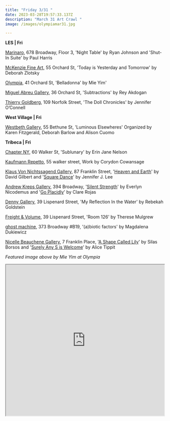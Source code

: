 ```yaml
---
title: "Friday 3/31 "
date: 2023-03-28T19:57:33.137Z
description: "March 31 Art Crawl "
image: /images/olympiamar31.jpg

---
```

**L﻿ES | Fri**

[Marinaro](https://www.marinaro.biz/exhibitions/), 678 Broadway, Floor 3, 'Night Table' by Ryan Johnson and 'Shut-In Suite' by Paul Harris

[McKenzie Fine Art](http://www.mckenziefineart.com/exhib/deborah-zlotsky-2023-exhibition.html), 55 Orchard St, 'Today is Yesterday and Tomorrow' by Deborah Zlotsky

[Olympia](https://olympiart.org/), 41 Orchard St, 'Belladonna' by Mie Yim' 

[Miguel Abreu Gallery](https://miguelabreugallery.com/exhibitions/subtractions/), 36 Orchard St, 'Subtractions' by Rey Akdogan

[Thierry Goldberg](https://thierrygoldberg.com/exhibitions/76-jennifer-oconnell-the-doll-chronicles/works/), 109 Norfolk Street, 'The Doll Chronicles' by Jennifer O’Connell

**W﻿est Village | Fri**

[Westbeth Gallery](https://westbeth.org/event/luminous-elsewheres/), 55 Bethune St, 'Luminous Elsewheres' Organized by Karen Fitzgerald, Deborah Barlow and Alison Cuomo

**T﻿ribeca | Fri**

[Chapter NY](https://chapter-ny.com/exhibitions/upcoming/), 60 Walker St, 'Sublunary' by Erin Jane Nelson

[Kaufmann Repetto](https://kaufmannrepetto.com/), 55 walker street, Work by Corydon Cowansage

[Klaus Von Nichtssagend Gallery](https://klausgallery.com/), 87 Franklin Street, '[Heaven and Earth](https://klausgallery.com/exhibition/david-gilbert-heaven-and-earth-2023-03-31/)' by David Gilbert and '[Square Dance](https://klausgallery.com/exhibition/jennifer-j-lee-square-dance-2023-03-31/)' by Jennifer J. Lee

[Andrew Kreps Gallery](http://www.andrewkreps.com/), 394 Broadway, '[Silent Strength](http://www.andrewkreps.com/exhibitions/everlyn-nicodemus)' by Everlyn Nicodemus and '[Go Placidly](http://www.andrewkreps.com/exhibitions/clare-rojas)' by Clare Rojas

[Denny Gallery](https://dennygallery.com/exhibitions/my-reflection-in-the-water/), 39 Lispenard Street, 'My Reflection In the Water' by Rebekah Goldstein

[Freight & Volume](http://www.freightandvolume.com/exhibitions/therese-mulgrew2), 39 Lispenard Street, 'Room 126' by Therese Mulgrew

[ghost machine](https://www.ghostmachine.nyc/projects/magdalena-dukiewicz-(a)biotic-factors), 373 Broadway #B19, '(a)biotic factors' by Magdalena Dukiewicz

[Nicelle Beauchene Gallery](<Nicelle Beauchene Gallery>), 7 Franklin Place, '[A Shape Called Lily](https://nicellebeauchene.com/exhibitions/silas-borsos/)' by Silas Borsos and '[Surely Any S is Welcome](https://nicellebeauchene.com/exhibitions/surely-any-s-is-welcome/)' by Alice Tippit

*F﻿eatured image above by Mie Yim at Olympia*

<iframe src="https://www.google.com/maps/d/u/3/embed?mid=1mnoO4mjgeuKJq5Oq7snYRIi270cNQjQ&ehbc=2E312F" width="100%" height="480"></iframe>